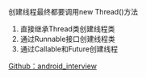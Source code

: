 创建线程最终都要调用new Thread()方法

1. 直接继承Thread类创建线程类
2. 通过Runnable接口创建线程类
3. 通过Callable和Future创建线程

[Github：android_interview](https://github.com/LRH1993/android_interview/blob/master/java/concurrence/CreateThread.md)

